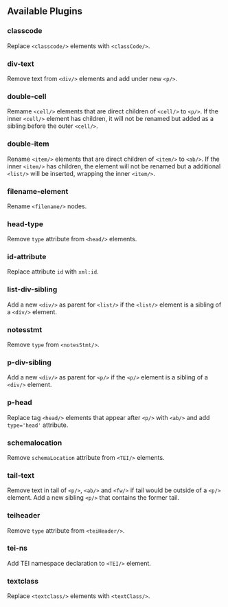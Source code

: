## Available Plugins
### classcode
Replace ```<classcode/>``` elements with ```<classCode/>```.

### div-text
Remove text from ```<div/>``` elements and add under new ```<p/>```.

### double-cell
Remame ```<cell/>``` elements that are direct children of ```<cell/>``` to ```<p/>```. If the inner ```<cell/>``` element has children, it will not be renamed but added as a sibling before the outer ```<cell/>```. 

### double-item
Rename ```<item/>``` elements that are direct children of  ```<item/>``` to ```<ab/>```. If the inner ```<item/>``` has children, the element will not be renamed but a additional ```<list/>``` will be inserted, wrapping the inner ```<item/>```.

### filename-element
Rename ```<filename/>``` nodes.

### head-type
Remove ```type``` attribute from ```<head/>``` elements.

### id-attribute
Replace attribute ```id``` with ```xml:id```.

### list-div-sibling
Add a new ```<div/>``` as parent for ```<list/>``` if the  ```<list/>``` element is a sibling of a ```<div/>``` element.

### notesstmt
Remove ```type``` from ```<notesStmt/>```.

### p-div-sibling
Add a new ```<div/>``` as parent for ```<p/>``` if the  ```<p/>``` element is a sibling of a ```<div/>``` element.

### p-head
Replace tag ```<head/>``` elements that appear after ```<p/>``` with ```<ab/>``` and add ```type='head'``` attribute.

### schemalocation
Remove ```schemaLocation``` attribute from ```<TEI/>``` elements.

### tail-text
Remove text in tail of ```<p/>```, ```<ab/>``` and ```<fw/>``` if tail would be outside of a ```<p/>``` element. Add a new sibling ```<p/>``` that contains the former tail.

### teiheader
Remove ```type``` attribute from ```<teiHeader/>```.

### tei-ns
Add TEI namespace declaration to ```<TEI/>``` element.

### textclass
Replace ```<textclass/>``` elements with ```<textClass/>```.
